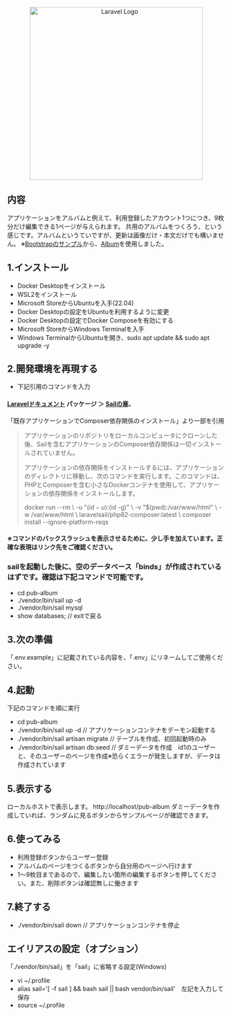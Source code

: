 <p align="center"><a href="https://laravel.com" target="_blank"><img src="https://raw.githubusercontent.com/laravel/art/master/logo-lockup/5%20SVG/2%20CMYK/1%20Full%20Color/laravel-logolockup-cmyk-red.svg" width="400" alt="Laravel Logo"></a></p>

## 内容

アプリケーションをアルバムと例えて、利用登録したアカウント1つにつき、9枚分だけ編集できる1ページが与えられます。
共用のアルバムをつくろう、という感じです。アルバムというていですが、更新は画像だけ・本文だけでも構いません。
※[Bootstrapのサンプル](https://getbootstrap.jp/docs/5.0/examples/)から、[Album](https://getbootstrap.jp/docs/5.0/examples/album/)を使用しました。

## 1.インストール

- Docker Desktopをインストール
- WSL2をインストール
- Microsoft StoreからUbuntuを入手(22.04)
- Docker Desktopの設定をUbuntuを利用するように変更
- Docker Desktopの設定でDocker Composeを有効にする
- Microsoft StoreからWindows Terminalを入手
- Windows TerminalからUbuntuを開き、sudo apt update && sudo apt upgrade -y

## 2.開発環境を再現する

- 下記引用のコマンドを入力
#### [Laravelドキュメント](https://readouble.com/laravel/10.x/ja/) パッケージ ＞ [Sailの章](https://readouble.com/laravel/10.x/ja/sail.html)、
「既存アプリケーションでComposer依存関係のインストール」より一部を引用

>アプリケーションのリポジトリをローカルコンピュータにクローンした後、Sailを含むアプリケーションのComposer依存関係は一切インストールされていません。
>
>アプリケーションの依存関係をインストールするには、アプリケーションのディレクトリに移動し、次のコマンドを実行します。このコマンドは、PHPとComposerを含む小さなDockerコンテナを使用して、アプリケーションの依存関係をインストールします。
>
>docker run --rm \\
>    -u "$(id -u):$(id -g)" \\
>    -v "$(pwd):/var/www/html" \\
>    -w /var/www/html \\
>    laravelsail/php82-composer:latest \\
>    composer install --ignore-platform-reqs
#### ※コマンドのバックスラッシュを表示させるために、少し手を加えています。正確な表現はリンク先をご確認ください。

### sailを起動した後に、**空のデータベース**「binds」が作成されているはずです。確認は下記コマンドで可能です。
- cd pub-album
- ./vendor/bin/sail up -d
- ./vendor/bin/sail mysql
- show databases; // exitで戻る

## 3.次の準備

「.env.example」に記載されている内容を、「.env」にリネームしてご使用ください。

## 4.起動

下記のコマンドを順に実行
- cd pub-album
- ./vendor/bin/sail up -d // アプリケーションコンテナをデーモン起動する
- ./vendor/bin/sail artisan migrate // テーブルを作成、初回起動時のみ
- ./vendor/bin/sail artisan db:seed // ダミーデータを作成　id1のユーザーと、そのユーザーのページを作成※恐らくエラーが発生しますが、データは作成されています

## 5.表示する

ローカルホストで表示します。
http://localhost/pub-album
ダミーデータを作成していれば、ランダムに見るボタンからサンプルページが確認できます。

## 6.使ってみる

- 利用登録ボタンからユーザー登録
- アルバムのページをつくるボタンから自分用のページへ行けます
- 1～9枚目まであるので、編集したい箇所の編集するボタンを押してください。また、削除ボタンは確認無しに働きます

## 7.終了する

- ./vendor/bin/sail down // アプリケーションコンテナを停止

## エイリアスの設定（オプション）
「./vendor/bin/sail」を「sail」に省略する設定(Windows)
- vi ~/.profile
- alias sail='[ -f sail ] && bash sail || bash vendor/bin/sail'　左記を入力して保存
- source ~/.profile
